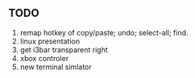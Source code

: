 ## TODO

1. remap hotkey of copy/paste; undo; select-all; find.
2. linux presentation
3. get i3bar transparent right
4. xbox controler
5. new terminal simlator